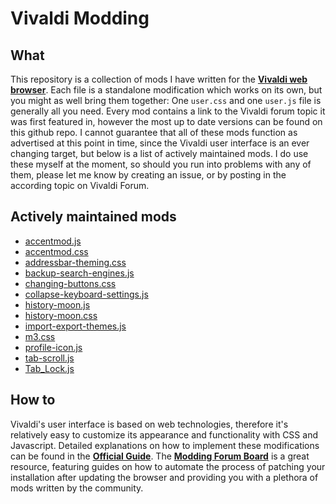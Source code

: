 # Vivaldi Modding

## What

This repository is a collection of mods I have written for the
[**Vivaldi web browser**][1]. Each file is a standalone modification which works
on its own, but you might as well bring them together: One `user.css` and one
`user.js` file is generally all you need. Every mod contains a link to the
Vivaldi forum topic it was first featured in, however the most up to date
versions can be found on this github repo. I cannot guarantee that all of these
mods function as advertised at this point in time, since the Vivaldi user
interface is an ever changing target, but below is a list of actively maintained
mods. I do use these myself at the moment, so should you run into problems with
any of them, please let me know by creating an issue, or by posting in the
according topic on Vivaldi Forum.

## Actively maintained mods

* [accentmod.js](accentmod.js)
* [accentmod.css](accentmod.css)
* [addressbar-theming.css](addressbar-theming.css)
* [backup-search-engines.js](backup-searchengines.js)
* [changing-buttons.css](changing-buttons.css)
* [collapse-keyboard-settings.js](collapse-keyboard-settings.js)
* [history-moon.js](history-moon.js)
* [history-moon.css](history-moon.css)
* [import-export-themes.js](import-export-themes.js)
* [m3.css](m3.css)
* [profile-icon.js](profile-icon.js)
* [tab-scroll.js](tab-scroll.js)
* [Tab_Lock.js](Tab_Lock.js)

## How to

Vivaldi's user interface is based on web technologies, therefore it's relatively
easy to customize its appearance and functionality with CSS and Javascript.
Detailed explanations on how to implement these modifications can be found in
the [**Official Guide**][2]. The [**Modding Forum Board**][3] is a great
resource, featuring guides on how to automate the process of patching your
installation after updating the browser and providing you with a plethora of
mods written by the community.

[1]: https://vivaldi.com/
[2]: https://forum.vivaldi.net/topic/10549/modding-vivaldi/
[3]: https://forum.vivaldi.net/category/52/modifications/

